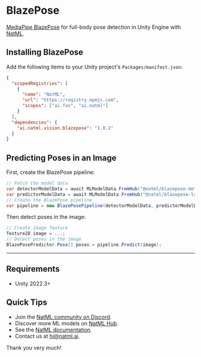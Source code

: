 # BlazePose
[MediaPipe BlazePose](https://google.github.io/mediapipe/solutions/pose.html) for full-body pose detection in Unity Engine with [NatML](https://github.com/natmlx/natml-unity).

## Installing BlazePose
Add the following items to your Unity project's `Packages/manifest.json`:
```json
{
  "scopedRegistries": [
    {
      "name": "NatML",
      "url": "https://registry.npmjs.com",
      "scopes": ["ai.fxn", "ai.natml"]
    }
  ],
  "dependencies": {
    "ai.natml.vision.blazepose": "1.0.2"
  }
}
```

## Predicting Poses in an Image
First, create the BlazePose pipeline:
```csharp
// Fetch the model data
var detectorModelData = await MLModelData.FromHub("@natml/blazepose-detector");
var predictorModelData = await MLModelData.FromHub("@natml/blazepose-landmark");
// Create the BlazePose pipeline
var pipeline = new BlazePosePipeline(detectorModelData, predictorModelData);
```

Then detect poses in the image:
```csharp
// Create image feature
Texture2D image = ...;
// Detect poses in the image
BlazePosePredictor.Pose[] poses = pipeline.Predict(image);
```

___

## Requirements
- Unity 2022.3+

## Quick Tips
- Join the [NatML community on Discord](https://hub.natml.ai/community).
- Discover more ML models on [NatML Hub](https://hub.natml.ai).
- See the [NatML documentation](https://docs.natml.ai/unity).
- Contact us at [hi@natml.ai](mailto:hi@natml.ai).

Thank you very much!